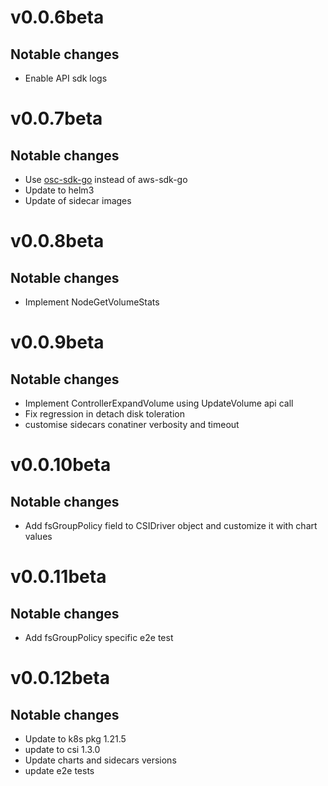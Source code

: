 # v0.0.6beta
## Notable changes
* Enable API sdk logs 

# v0.0.7beta
## Notable changes
* Use [osc-sdk-go](https://github.com/outscale/osc-sdk-go) instead of aws-sdk-go
* Update to helm3
* Update of sidecar images

# v0.0.8beta
## Notable changes
* Implement NodeGetVolumeStats


# v0.0.9beta
## Notable changes
* Implement ControllerExpandVolume using UpdateVolume api call
* Fix regression in detach disk toleration
* customise sidecars conatiner verbosity and timeout

# v0.0.10beta
## Notable changes
* Add fsGroupPolicy field to CSIDriver object and customize it with chart values

# v0.0.11beta
## Notable changes
* Add fsGroupPolicy specific e2e test

# v0.0.12beta
## Notable changes
* Update to k8s pkg 1.21.5
* update to csi 1.3.0
* Update charts and sidecars versions
* update e2e tests
